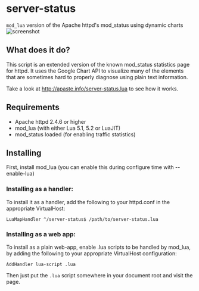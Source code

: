 server-status
=============

`mod_lua` version of the Apache httpd's mod_status using dynamic charts
![screenshot](http://www.humbedooh.com/images/serverstatus.png?foo)

## What does it do? ##
This script is an extended version of the known mod_status statistics page for httpd.
It uses the Google Chart API to visualize many of the elements that are sometimes hard 
to properly diagnose using plain text information.

Take a look at http://apaste.info/server-status.lua to see how it works.

## Requirements ##
* Apache httpd 2.4.6 or higher
* mod_lua (with either Lua 5.1, 5.2 or LuaJIT)
* mod_status loaded (for enabling traffic statistics)

## Installing ##
First, install mod_lua (you can enable this during configure time with --enable-lua)

### Installing as a handler:
To install it as a handler, add the following to your httpd.conf in the appropriate VirtualHost:

    LuaMapHandler ^/server-status$ /path/to/server-status.lua
    
### Installing as a web app:
To install as a plain web-app, enable .lua scripts to be handled by mod_lua, by adding the following 
to your appropriate VirtualHost configuration:

    AddHandler lua-script .lua

Then just put the `.lua` script somewhere in your document root and visit the page.
